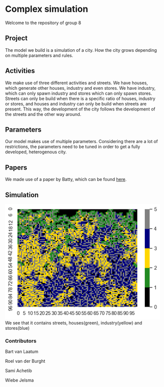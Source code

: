 # Complex simulation
Welcome to the repository of group 8

## Project
The model we build is a simulation of a city. How the city grows depending on multiple parameters and rules.

## Activities
We make use of three different activities and streets.
We have houses, which generate other houses, industry and even stores.
We have industry, which can only spawn industry and stores which can only spawn stores.
Streets can only be build when there is a specific ratio of houses, industry or stores, and houses and industry can only be build when streets are present.
This way, the development of the city follows the development of the streets and the other way around.

## Parameters
Our model makes use of multiple parameters. Considering there are a lot of restrictions, the parameters need to be tuned in order to get a fully developed, heterogenous city.

## Papers
We made use of a paper by Batty, which can be found [here](https://www.ucl.ac.uk/bartlett/casa/sites/bartlett/files/ceus-paper.pdf).

## Simulation
![Here is a random simulation of our model](https://github.com/RoelvdBurght/complex-systems/blob/master/RandomPicture.png)
We see that it contains streets, houses(green), industry(yellow) and stores(blue)

### Contributors
Bart van Laatum

Roel van der Burght

Sami Achetib

Wiebe Jelsma
